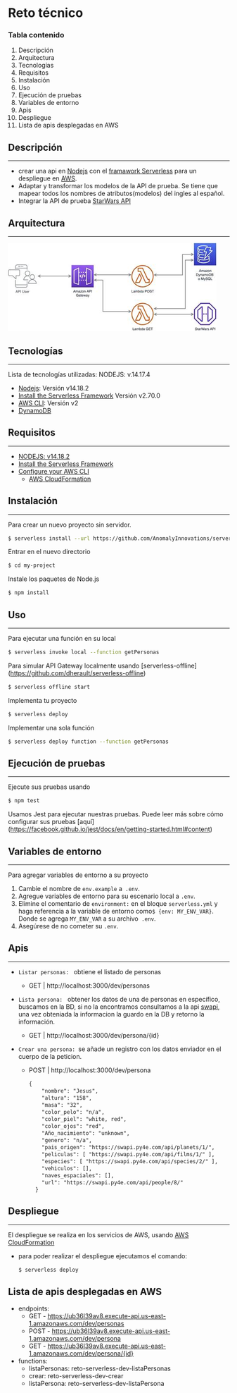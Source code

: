 # Reto técnico

### Tabla contenido
1. Descripción
3. Arquitectura
2. Tecnologías
3. Requisitos
4. Instalación
5. Uso
6. Ejecución de pruebas
7. Variables de entorno
8. Apis
9. Despliegue
10. Lista de apis desplegadas en AWS

## Descripción
***
- crear una api en [Nodejs](https://nodejs.org) con el [framawork Serverless](https://www.serverless.com) para un despliegue en [AWS](https://aws.amazon.com).
- Adaptar y transformar los modelos de la API de prueba. Se tiene que mapear todos los nombres de atributos(modelos) del ingles al español.
- Integrar la API de prueba [StarWars API](https://swapi.py4e.com/documentation)

## Arquitectura
***
![](https://github.com/JesusECC/reto_serverless/blob/main/Doc/arquitectura.png)
## Tecnologías
***
Lista de tecnologías utilizadas:
NODEJS: v.14.17.4
* [Nodejs](https://spring.io/): Versión v14.18.2
* [Install the Serverless Framework](https://serverless.com) Versión v2.70.0
* [AWS CLI](https://aws.amazon.com/es/cli/): Versión v2
* [DynamoDB](https://aws.amazon.com/es/dynamodb/)
## Requisitos
***
- [NODEJS: v14.18.2](https://nodejs.org/download/release/v14.18.2/)
- [Install the Serverless Framework](https://serverless.com/framework/docs/providers/aws/guide/installation/)
- [Configure your AWS CLI](https://serverless.com/framework/docs/providers/aws/guide/credentials/)
  - [AWS CloudFormation](https://aws.amazon.com/es/cloudformation/)

## Instalación
***

Para crear un nuevo proyecto sin servidor.

``` bash
$ serverless install --url https://github.com/AnomalyInnovations/serverless-nodejs-starter --name my-project
```

Entrar en el nuevo directorio

``` bash
$ cd my-project
```

Instale los paquetes de Node.js

``` bash
$ npm install
```

## Uso
***
Para ejecutar una función en su local

``` bash
$ serverless invoke local --function getPersonas
```

Para simular API Gateway localmente usando [serverless-offline] (https://github.com/dherault/serverless-offline)

``` bash
$ serverless offline start
```

Implementa tu proyecto

``` bash
$ serverless deploy
```

Implementar una sola función

``` bash
$ serverless deploy function --function getPersonas
```
## Ejecución de pruebas
***
Ejecute sus pruebas usando

``` bash
$ npm test
```

Usamos Jest para ejecutar nuestras pruebas. Puede leer más sobre cómo configurar sus pruebas [aquí] (https://facebook.github.io/jest/docs/en/getting-started.html#content)

## Variables de entorno
***
Para agregar variables de entorno a su proyecto

1. Cambie el nombre de `env.example` a` .env`.
2. Agregue variables de entorno para su escenario local a `.env`.
3. Elimine el comentario de `environment:` en el bloque `serverless.yml` y haga referencia a la variable de entorno como` $ {env: MY_ENV_VAR} `. Donde se agrega `MY_ENV_VAR` a su archivo` .env`.
4. Asegúrese de no cometer su `.env`.

## Apis
***
- `Listar personas: ` obtiene el listado de personas
  - GET  | http://localhost:3000/dev/personas

- `Lista persona: ` obtener los datos de una de personas en específico, buscamos en la BD, si no la encontramos consultamos a la api [swapi](https://swapi.py4e.com/documentation#people), una vez obteniada la informacion la guardo en la DB y retorno la información.
  - GET  | http://localhost:3000/dev/persona/{id}
- `Crear una persona: `se añade un registro con los datos enviador en el cuerpo de la peticion.
  - POST | http://localhost:3000/dev/persona
    ```
    {
        "nombre": "Jesus",
        "altura": "158",
        "masa": "32",
        "color_pelo": "n/a",
        "color_piel": "white, red",
        "color_ojos": "red",
        "Año_nacimiento": "unknown",
        "genero": "n/a",
        "pais_origen": "https://swapi.py4e.com/api/planets/1/",
        "peliculas": [ "https://swapi.py4e.com/api/films/1/" ],
        "especies": [ "https://swapi.py4e.com/api/species/2/" ],
        "vehiculos": [],
        "naves_espaciales": [],
        "url": "https://swapi.py4e.com/api/people/8/"
      }
    ```
## Despliegue
***
El despliegue se realiza en los servicios de AWS, usando [AWS CloudFormation](https://aws.amazon.com/es/cloudformation/)
* para poder realizar el despliegue ejecutamos el comando:
  ``` bash
  $ serverless deploy
  ```

## Lista de apis desplegadas en AWS
- endpoints:
  - GET - https://ub36l39av8.execute-api.us-east-1.amazonaws.com/dev/personas
  - POST - https://ub36l39av8.execute-api.us-east-1.amazonaws.com/dev/persona
  - GET - https://ub36l39av8.execute-api.us-east-1.amazonaws.com/dev/persona/{id}
- functions:
  - listaPersonas: reto-serverless-dev-listaPersonas
  - crear: reto-serverless-dev-crear
  - listaPersona: reto-serverless-dev-listaPersona
